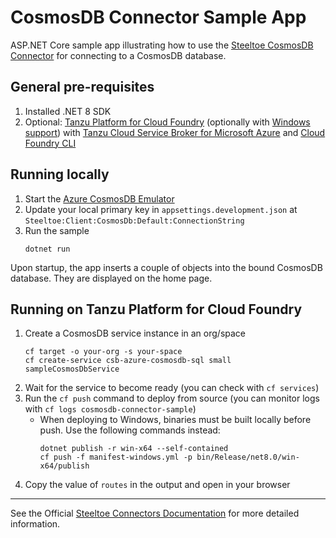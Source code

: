 # CosmosDB Connector Sample App

ASP.NET Core sample app illustrating how to use the [Steeltoe CosmosDB Connector](https://docs.steeltoe.io/api/v4/connectors/cosmosdb.html)
for connecting to a CosmosDB database.

## General pre-requisites

1. Installed .NET 8 SDK
1. Optional: [Tanzu Platform for Cloud Foundry](https://techdocs.broadcom.com/us/en/vmware-tanzu/platform/tanzu-platform-for-cloud-foundry/10-0/tpcf/concepts-overview.html)
   (optionally with [Windows support](https://techdocs.broadcom.com/us/en/vmware-tanzu/platform/tanzu-platform-for-cloud-foundry/10-0/tpcf/toc-tasw-install-index.html))
   with [Tanzu Cloud Service Broker for Microsoft Azure](https://techdocs.broadcom.com/us/en/vmware-tanzu/platform-services/tanzu-cloud-service-broker-for-microsoft-azure/1-10/csb-azure/reference-azure-cosmosdb-sql.html)
   and [Cloud Foundry CLI](https://techdocs.broadcom.com/us/en/vmware-tanzu/platform/tanzu-platform-for-cloud-foundry/6-0/tpcf/cf-cli-index.html)

## Running locally

1. Start the [Azure CosmosDB Emulator](https://learn.microsoft.com/en-us/azure/cosmos-db/how-to-develop-emulator)
1. Update your local primary key in `appsettings.development.json` at `Steeltoe:Client:CosmosDb:Default:ConnectionString`
1. Run the sample
   ```
   dotnet run
   ```

Upon startup, the app inserts a couple of objects into the bound CosmosDB database. They are displayed on the home page.

## Running on Tanzu Platform for Cloud Foundry

1. Create a CosmosDB service instance in an org/space
   ```
   cf target -o your-org -s your-space
   cf create-service csb-azure-cosmosdb-sql small sampleCosmosDbService
   ```
1. Wait for the service to become ready (you can check with `cf services`)
1. Run the `cf push` command to deploy from source (you can monitor logs with `cf logs cosmosdb-connector-sample`)
   - When deploying to Windows, binaries must be built locally before push. Use the following commands instead:
     ```
     dotnet publish -r win-x64 --self-contained
     cf push -f manifest-windows.yml -p bin/Release/net8.0/win-x64/publish
     ```
1. Copy the value of `routes` in the output and open in your browser

---

See the Official [Steeltoe Connectors Documentation](https://docs.steeltoe.io/api/v4/connectors/) for more detailed information.
